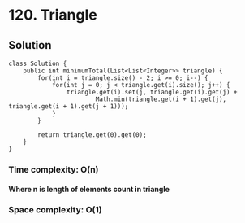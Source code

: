# 120. Triangle
## Solution
```
class Solution {
    public int minimumTotal(List<List<Integer>> triangle) {
        for(int i = triangle.size() - 2; i >= 0; i--) {
    		for(int j = 0; j < triangle.get(i).size(); j++) {
    			triangle.get(i).set(j, triangle.get(i).get(j) + 
    					Math.min(triangle.get(i + 1).get(j), triangle.get(i + 1).get(j + 1)));
    		}
    	}
    	
    	return triangle.get(0).get(0);
    }
}
```
### Time complexity: O(n)
#### Where n is length of elements count in triangle
### Space complexity: O(1)